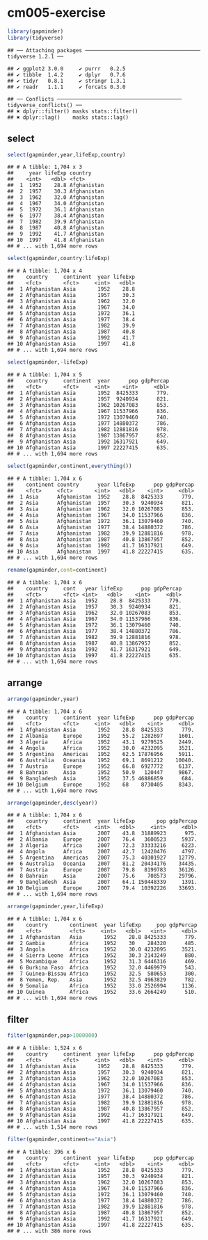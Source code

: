 cm005-exercise
================

``` r
library(gapminder)
library(tidyverse)
```

    ## ── Attaching packages ───────────────────────────────────── tidyverse 1.2.1 ──

    ## ✔ ggplot2 3.0.0     ✔ purrr   0.2.5
    ## ✔ tibble  1.4.2     ✔ dplyr   0.7.6
    ## ✔ tidyr   0.8.1     ✔ stringr 1.3.1
    ## ✔ readr   1.1.1     ✔ forcats 0.3.0

    ## ── Conflicts ──────────────────────────────────────── tidyverse_conflicts() ──
    ## ✖ dplyr::filter() masks stats::filter()
    ## ✖ dplyr::lag()    masks stats::lag()

## select

``` r
select(gapminder,year,lifeExp,country)
```

    ## # A tibble: 1,704 x 3
    ##     year lifeExp country    
    ##    <int>   <dbl> <fct>      
    ##  1  1952    28.8 Afghanistan
    ##  2  1957    30.3 Afghanistan
    ##  3  1962    32.0 Afghanistan
    ##  4  1967    34.0 Afghanistan
    ##  5  1972    36.1 Afghanistan
    ##  6  1977    38.4 Afghanistan
    ##  7  1982    39.9 Afghanistan
    ##  8  1987    40.8 Afghanistan
    ##  9  1992    41.7 Afghanistan
    ## 10  1997    41.8 Afghanistan
    ## # ... with 1,694 more rows

``` r
select(gapminder,country:lifeExp)
```

    ## # A tibble: 1,704 x 4
    ##    country     continent  year lifeExp
    ##    <fct>       <fct>     <int>   <dbl>
    ##  1 Afghanistan Asia       1952    28.8
    ##  2 Afghanistan Asia       1957    30.3
    ##  3 Afghanistan Asia       1962    32.0
    ##  4 Afghanistan Asia       1967    34.0
    ##  5 Afghanistan Asia       1972    36.1
    ##  6 Afghanistan Asia       1977    38.4
    ##  7 Afghanistan Asia       1982    39.9
    ##  8 Afghanistan Asia       1987    40.8
    ##  9 Afghanistan Asia       1992    41.7
    ## 10 Afghanistan Asia       1997    41.8
    ## # ... with 1,694 more rows

``` r
select(gapminder,-lifeExp)
```

    ## # A tibble: 1,704 x 5
    ##    country     continent  year      pop gdpPercap
    ##    <fct>       <fct>     <int>    <int>     <dbl>
    ##  1 Afghanistan Asia       1952  8425333      779.
    ##  2 Afghanistan Asia       1957  9240934      821.
    ##  3 Afghanistan Asia       1962 10267083      853.
    ##  4 Afghanistan Asia       1967 11537966      836.
    ##  5 Afghanistan Asia       1972 13079460      740.
    ##  6 Afghanistan Asia       1977 14880372      786.
    ##  7 Afghanistan Asia       1982 12881816      978.
    ##  8 Afghanistan Asia       1987 13867957      852.
    ##  9 Afghanistan Asia       1992 16317921      649.
    ## 10 Afghanistan Asia       1997 22227415      635.
    ## # ... with 1,694 more rows

``` r
select(gapminder,continent,everything())
```

    ## # A tibble: 1,704 x 6
    ##    continent country      year lifeExp      pop gdpPercap
    ##    <fct>     <fct>       <int>   <dbl>    <int>     <dbl>
    ##  1 Asia      Afghanistan  1952    28.8  8425333      779.
    ##  2 Asia      Afghanistan  1957    30.3  9240934      821.
    ##  3 Asia      Afghanistan  1962    32.0 10267083      853.
    ##  4 Asia      Afghanistan  1967    34.0 11537966      836.
    ##  5 Asia      Afghanistan  1972    36.1 13079460      740.
    ##  6 Asia      Afghanistan  1977    38.4 14880372      786.
    ##  7 Asia      Afghanistan  1982    39.9 12881816      978.
    ##  8 Asia      Afghanistan  1987    40.8 13867957      852.
    ##  9 Asia      Afghanistan  1992    41.7 16317921      649.
    ## 10 Asia      Afghanistan  1997    41.8 22227415      635.
    ## # ... with 1,694 more rows

``` r
rename(gapminder,cont=continent)
```

    ## # A tibble: 1,704 x 6
    ##    country     cont   year lifeExp      pop gdpPercap
    ##    <fct>       <fct> <int>   <dbl>    <int>     <dbl>
    ##  1 Afghanistan Asia   1952    28.8  8425333      779.
    ##  2 Afghanistan Asia   1957    30.3  9240934      821.
    ##  3 Afghanistan Asia   1962    32.0 10267083      853.
    ##  4 Afghanistan Asia   1967    34.0 11537966      836.
    ##  5 Afghanistan Asia   1972    36.1 13079460      740.
    ##  6 Afghanistan Asia   1977    38.4 14880372      786.
    ##  7 Afghanistan Asia   1982    39.9 12881816      978.
    ##  8 Afghanistan Asia   1987    40.8 13867957      852.
    ##  9 Afghanistan Asia   1992    41.7 16317921      649.
    ## 10 Afghanistan Asia   1997    41.8 22227415      635.
    ## # ... with 1,694 more rows

## arrange

``` r
arrange(gapminder,year)
```

    ## # A tibble: 1,704 x 6
    ##    country     continent  year lifeExp      pop gdpPercap
    ##    <fct>       <fct>     <int>   <dbl>    <int>     <dbl>
    ##  1 Afghanistan Asia       1952    28.8  8425333      779.
    ##  2 Albania     Europe     1952    55.2  1282697     1601.
    ##  3 Algeria     Africa     1952    43.1  9279525     2449.
    ##  4 Angola      Africa     1952    30.0  4232095     3521.
    ##  5 Argentina   Americas   1952    62.5 17876956     5911.
    ##  6 Australia   Oceania    1952    69.1  8691212    10040.
    ##  7 Austria     Europe     1952    66.8  6927772     6137.
    ##  8 Bahrain     Asia       1952    50.9   120447     9867.
    ##  9 Bangladesh  Asia       1952    37.5 46886859      684.
    ## 10 Belgium     Europe     1952    68    8730405     8343.
    ## # ... with 1,694 more rows

``` r
arrange(gapminder,desc(year))
```

    ## # A tibble: 1,704 x 6
    ##    country     continent  year lifeExp       pop gdpPercap
    ##    <fct>       <fct>     <int>   <dbl>     <int>     <dbl>
    ##  1 Afghanistan Asia       2007    43.8  31889923      975.
    ##  2 Albania     Europe     2007    76.4   3600523     5937.
    ##  3 Algeria     Africa     2007    72.3  33333216     6223.
    ##  4 Angola      Africa     2007    42.7  12420476     4797.
    ##  5 Argentina   Americas   2007    75.3  40301927    12779.
    ##  6 Australia   Oceania    2007    81.2  20434176    34435.
    ##  7 Austria     Europe     2007    79.8   8199783    36126.
    ##  8 Bahrain     Asia       2007    75.6    708573    29796.
    ##  9 Bangladesh  Asia       2007    64.1 150448339     1391.
    ## 10 Belgium     Europe     2007    79.4  10392226    33693.
    ## # ... with 1,694 more rows

``` r
arrange(gapminder,year,lifeExp)
```

    ## # A tibble: 1,704 x 6
    ##    country       continent  year lifeExp     pop gdpPercap
    ##    <fct>         <fct>     <int>   <dbl>   <int>     <dbl>
    ##  1 Afghanistan   Asia       1952    28.8 8425333      779.
    ##  2 Gambia        Africa     1952    30    284320      485.
    ##  3 Angola        Africa     1952    30.0 4232095     3521.
    ##  4 Sierra Leone  Africa     1952    30.3 2143249      880.
    ##  5 Mozambique    Africa     1952    31.3 6446316      469.
    ##  6 Burkina Faso  Africa     1952    32.0 4469979      543.
    ##  7 Guinea-Bissau Africa     1952    32.5  580653      300.
    ##  8 Yemen, Rep.   Asia       1952    32.5 4963829      782.
    ##  9 Somalia       Africa     1952    33.0 2526994     1136.
    ## 10 Guinea        Africa     1952    33.6 2664249      510.
    ## # ... with 1,694 more rows

## filter

``` r
filter(gapminder,pop>1000000)
```

    ## # A tibble: 1,524 x 6
    ##    country     continent  year lifeExp      pop gdpPercap
    ##    <fct>       <fct>     <int>   <dbl>    <int>     <dbl>
    ##  1 Afghanistan Asia       1952    28.8  8425333      779.
    ##  2 Afghanistan Asia       1957    30.3  9240934      821.
    ##  3 Afghanistan Asia       1962    32.0 10267083      853.
    ##  4 Afghanistan Asia       1967    34.0 11537966      836.
    ##  5 Afghanistan Asia       1972    36.1 13079460      740.
    ##  6 Afghanistan Asia       1977    38.4 14880372      786.
    ##  7 Afghanistan Asia       1982    39.9 12881816      978.
    ##  8 Afghanistan Asia       1987    40.8 13867957      852.
    ##  9 Afghanistan Asia       1992    41.7 16317921      649.
    ## 10 Afghanistan Asia       1997    41.8 22227415      635.
    ## # ... with 1,514 more rows

``` r
filter(gapminder,continent=="Asia")
```

    ## # A tibble: 396 x 6
    ##    country     continent  year lifeExp      pop gdpPercap
    ##    <fct>       <fct>     <int>   <dbl>    <int>     <dbl>
    ##  1 Afghanistan Asia       1952    28.8  8425333      779.
    ##  2 Afghanistan Asia       1957    30.3  9240934      821.
    ##  3 Afghanistan Asia       1962    32.0 10267083      853.
    ##  4 Afghanistan Asia       1967    34.0 11537966      836.
    ##  5 Afghanistan Asia       1972    36.1 13079460      740.
    ##  6 Afghanistan Asia       1977    38.4 14880372      786.
    ##  7 Afghanistan Asia       1982    39.9 12881816      978.
    ##  8 Afghanistan Asia       1987    40.8 13867957      852.
    ##  9 Afghanistan Asia       1992    41.7 16317921      649.
    ## 10 Afghanistan Asia       1997    41.8 22227415      635.
    ## # ... with 386 more rows
